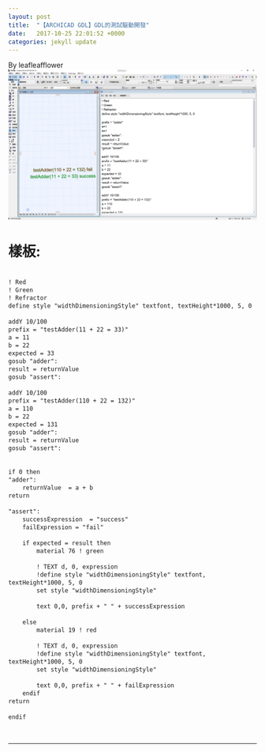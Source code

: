 ```yaml
---
layout: post
title:  "【ARCHICAD GDL】GDL的測試驅動開發"
date:   2017-10-25 22:01:52 +0000
categories: jekyll update
---
```

By leafleafflower  
![TDD](/assets/ArchiCAD/TDD.png)  

# 樣板:    
<pre>
    <code>
! Red
! Green
! Refractor
define style "widthDimensioningStyle" textfont, textHeight*1000, 5, 0

addY 10/100
prefix = "testAdder(11 + 22 = 33)"
a = 11
b = 22
expected = 33
gosub "adder":
result = returnValue
gosub "assert":

addY 10/100
prefix = "testAdder(110 + 22 = 132)"
a = 110
b = 22
expected = 131
gosub "adder":
result = returnValue
gosub "assert":


if 0 then
"adder":
	returnValue  = a + b
return

"assert":
	successExpression  = "success"
	failExpression = "fail"

	if expected = result then
		material 76 ! green

		! TEXT d, 0, expression
		!define style "widthDimensioningStyle" textfont, textHeight*1000, 5, 0
		set style "widthDimensioningStyle"
		
		text 0,0, prefix + " " + successExpression

	else
		material 19 ! red

		! TEXT d, 0, expression
		!define style "widthDimensioningStyle" textfont, textHeight*1000, 5, 0
		set style "widthDimensioningStyle"
		
		text 0,0, prefix + " " + failExpression
	endif
return

endif

    </code>
</pre>





-------------------------------------------------------  

[帶路雞Pro-App-Store]: https://appsto.re/tw/kp-Sfb.i
[帶路雞-App-Store]: https://appsto.re/tw/amD6eb.i

